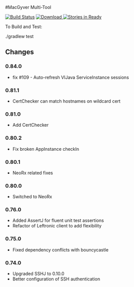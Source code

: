 #MacGyver Multi-Tool


[![Build Status](http://ci.macgyver.io/buildStatus/icon?job=macgyver-ci)](http://ci.macgyver.io/job/macgyver-ci/) [ ![Download](https://api.bintray.com/packages/robschoening/io-macgyver/io-macgyver/images/download.png) ](https://bintray.com/robschoening/io-macgyver/io-macgyver/_latestVersion)
[![Stories in Ready](https://badge.waffle.io/if6was9/macgyver.png?label=ready&title=Ready)](http://waffle.io/if6was9/macgyver)

To Build and Test:

./gradlew test


## Changes

### 0.84.0
* fix #109 - Auto-refresh VIJava ServiceInstance sessions

### 0.81.1
* CertChecker can match hostnames on wildcard cert

### 0.81.0
* Add CertChecker

### 0.80.2
* Fix broken AppInstance checkIn

### 0.80.1
* NeoRx related fixes

### 0.80.0
* Switched to NeoRx

### 0.76.0
* Added AssertJ for fluent unit test assertions
* Refactor of Leftronic client to add flexibility

### 0.75.0
* Fixed dependency conflicts with bouncycastle 

### 0.74.0
* Upgraded SSHJ to 0.10.0
* Better configuration of SSH authentication




